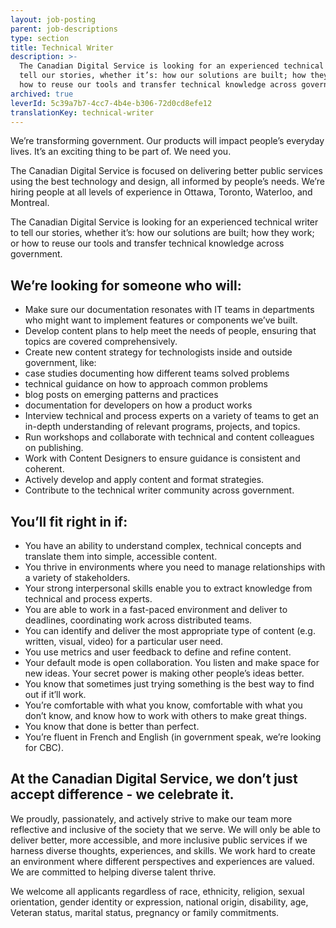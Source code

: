 ```yaml
---
layout: job-posting
parent: job-descriptions
type: section
title: Technical Writer
description: >-
  The Canadian Digital Service is looking for an experienced technical writer to
  tell our stories, whether it’s: how our solutions are built; how they work; or
  how to reuse our tools and transfer technical knowledge across government.
archived: true
leverId: 5c39a7b7-4cc7-4b4e-b306-72d0cd8efe12
translationKey: technical-writer
---
```

We’re transforming government. Our products will impact people’s everyday lives. It’s an exciting thing to be part of. We need you.

The Canadian Digital Service is focused on delivering better public services using the best technology and design, all informed by people’s needs. We’re hiring people at all levels of experience in Ottawa, Toronto, Waterloo, and Montreal.

The Canadian Digital Service is looking for an experienced technical writer to tell our stories, whether it’s: how our solutions are built; how they work; or how to reuse our tools and transfer technical knowledge across government.  
 
## We’re looking for someone who will:
* Make sure our documentation resonates with IT teams in departments who might want to implement features or components we’ve built.
* Develop content plans to help meet the needs of people, ensuring that topics are covered comprehensively.
* Create new content strategy for technologists inside and outside government, like:
 * case studies documenting how different teams solved problems
 * technical guidance on how to approach common problems
 * blog posts on emerging patterns and practices
 * documentation for developers on how a product works
* Interview technical and process experts on a variety of teams to get an in-depth understanding of relevant programs, projects, and topics.
* Run workshops and collaborate with technical and content colleagues on publishing.
* Work with Content Designers to ensure guidance is consistent and coherent.
* Actively develop and apply content and format strategies.
* Contribute to the technical writer community across government.

## You’ll fit right in if:

* You have an ability to understand complex, technical concepts and translate them into simple, accessible content.
* You thrive in environments where you need to manage relationships with a variety of stakeholders.
* Your strong interpersonal skills enable you to extract knowledge from technical and process experts.
* You are able to work in a fast-paced environment and deliver to deadlines, coordinating work across distributed teams.
* You can identify and deliver the most appropriate type of content (e.g. written, visual, video) for a particular user need.
* You use metrics and user feedback to define and refine content.
* Your default mode is open collaboration. You listen and make space for new ideas. Your secret power is making other people’s ideas better.
* You know that sometimes just trying something is the best way to find out if it’ll work.
* You’re comfortable with what you know, comfortable with what you don’t know, and know how to work with others to make great things.
* You know that done is better than perfect.
* You’re fluent in French and English (in government speak, we’re looking for CBC).

## At the Canadian Digital Service, we don’t just accept difference - we celebrate it.

We proudly, passionately, and actively strive to make our team more reflective and inclusive of the society that we serve. We will only be able to deliver better, more accessible, and more inclusive public services if we harness diverse thoughts, experiences, and skills. We work hard to create an environment where different perspectives and experiences are valued. We are committed to helping diverse talent thrive.

We welcome all applicants regardless of race, ethnicity, religion, sexual orientation, gender identity or expression, national origin, disability, age, Veteran status, marital status, pregnancy or family commitments.
